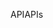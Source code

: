 <span data-ttu-id="127c1-101">API</span><span class="sxs-lookup"><span data-stu-id="127c1-101">APIs</span></span>